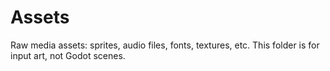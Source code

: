 # Assets

Raw media assets: sprites, audio files, fonts, textures, etc. This folder is for input art, not Godot scenes.

